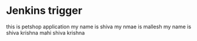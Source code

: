 # Jenkins trigger
this is petshop application
my name is shiva
my nmae is mallesh
my name is shiva krishna
mahi
shiva krishna
